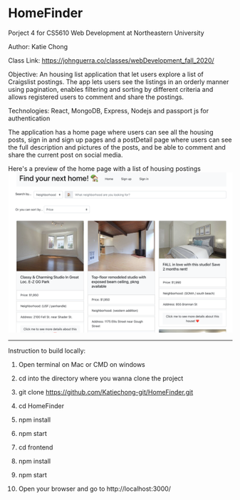 # HomeFinder

Porject 4 for CS5610 Web Development at Northeastern University

Author: Katie Chong

Class Link: https://johnguerra.co/classes/webDevelopment_fall_2020/

Objective: An housing list application that let users explore a list of Craigslist postings. The app lets users see the listings in an orderly manner using pagination, enables filtering and sorting by different criteria and allows registered users to comment and share the postings.

Technologies: React, MongoDB, Express, Nodejs and passport js for authentication

The application has a home page where users can see all the housing posts, sign in and sign up pages and a postDetail page where users can see the full description and pictures of the posts, and be able to comment and share the current post on social media. 

Here's a preview of the home page with a list of housing postings
![image](/preview.png)

----------------------------------------------------------------------

Instruction to build locally:

1. Open terminal on Mac or CMD on windows

2. cd into the directory where you wanna clone the project

3. git clone https://github.com/Katiechong-git/HomeFinder.git

5. cd HomeFinder

6. npm install 

7. npm start

5. cd frontend

6. npm install 

7. npm start

6. Open your browser and go to http://localhost:3000/ 

